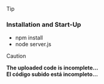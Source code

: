 > [!TIP]
> ### Installation and Start-Up
>  - npm install
>  - node server.js

> [!CAUTION]
> <b>The uploaded code is incomplete...</b></br>
> <b>El código subido está incompleto...</b>
